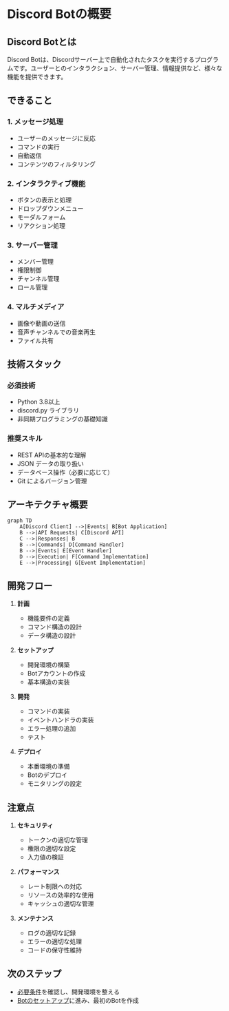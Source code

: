 # Discord Botの概要

## Discord Botとは
Discord Botは、Discordサーバー上で自動化されたタスクを実行するプログラムです。ユーザーとのインタラクション、サーバー管理、情報提供など、様々な機能を提供できます。

## できること

### 1. メッセージ処理
- ユーザーのメッセージに反応
- コマンドの実行
- 自動返信
- コンテンツのフィルタリング

### 2. インタラクティブ機能
- ボタンの表示と処理
- ドロップダウンメニュー
- モーダルフォーム
- リアクション処理

### 3. サーバー管理
- メンバー管理
- 権限制御
- チャンネル管理
- ロール管理

### 4. マルチメディア
- 画像や動画の送信
- 音声チャンネルでの音楽再生
- ファイル共有

## 技術スタック

### 必須技術
- Python 3.8以上
- discord.py ライブラリ
- 非同期プログラミングの基礎知識

### 推奨スキル
- REST APIの基本的な理解
- JSON データの取り扱い
- データベース操作（必要に応じて）
- Git によるバージョン管理

## アーキテクチャ概要

```mermaid
graph TD
    A[Discord Client] -->|Events| B[Bot Application]
    B -->|API Requests| C[Discord API]
    C -->|Responses| B
    B -->|Commands| D[Command Handler]
    B -->|Events| E[Event Handler]
    D -->|Execution| F[Command Implementation]
    E -->|Processing| G[Event Implementation]
```

## 開発フロー

1. **計画**
   - 機能要件の定義
   - コマンド構造の設計
   - データ構造の設計

2. **セットアップ**
   - 開発環境の構築
   - Botアカウントの作成
   - 基本構造の実装

3. **開発**
   - コマンドの実装
   - イベントハンドラの実装
   - エラー処理の追加
   - テスト

4. **デプロイ**
   - 本番環境の準備
   - Botのデプロイ
   - モニタリングの設定

## 注意点

1. **セキュリティ**
   - トークンの適切な管理
   - 権限の適切な設定
   - 入力値の検証

2. **パフォーマンス**
   - レート制限への対応
   - リソースの効率的な使用
   - キャッシュの適切な管理

3. **メンテナンス**
   - ログの適切な記録
   - エラーの適切な処理
   - コードの保守性維持

## 次のステップ
- [必要条件](02_prerequisites.md)を確認し、開発環境を整える
- [Botのセットアップ](03_bot_setup.md)に進み、最初のBotを作成
